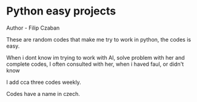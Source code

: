 # Python easy projects
Author - Filip Czaban

These are random codes that make me try to work in python, the codes is easy.

When i dont know im trying to work with AI, solve problem with her and complete codes, I often consulted with her, when i haved faul, or didn't know

I add cca three codes weekly.

Codes have a name in czech.
